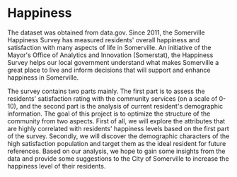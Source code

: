 # Happiness
The dataset was obtained from data.gov. Since 2011, the Somerville Happiness Survey has measured residents' overall happiness and satisfaction with many aspects of life in Somerville. An initiative of the Mayor's Office of Analytics and Innovation (Somerstat), the Happiness Survey helps our local government understand what makes Somerville a great place to live and inform decisions that will support and enhance happiness in Somerville.

The survey contains two parts mainly. The first part is to assess the residents' satisfaction rating with the community services (on a scale of 0-10), and the second part is the analysis of current resident's demographic information. The goal of this project is to optimize the structure of the community from two aspects. First of all, we will explore the attributes that are highly correlated with residents' happiness levels based on the first part of the survey. Secondly, we will discover the demographic characters of the high satisfaction population and target them as the ideal resident for future references. Based on our analysis, we hope to gain some insights from the data and provide some suggestions to the City of Somerville to increase the happiness level of their residents.
